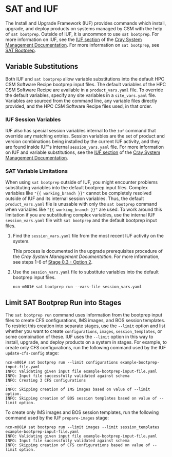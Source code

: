 # SAT and IUF

The Install and Upgrade Framework (IUF) provides commands which install,
upgrade, and deploy products on systems managed by CSM with the help of
`sat bootprep`. Outside of IUF, it is uncommon to use `sat bootprep`.
For more information on IUF, see the
[IUF section](https://cray-hpe.github.io/docs-csm/en-14/operations/iuf/iuf/) of
the [Cray System Management Documentation](https://cray-hpe.github.io/docs-csm/).
For more information on `sat bootprep`, see [SAT Bootprep](sat_bootprep.md).

## Variable Substitutions

Both IUF and `sat bootprep` allow variable substitutions into the default HPC
CSM Software Recipe bootprep input files. The default variables of the HPC
CSM Software Recipe are available in a `product_vars.yaml` file. To override
the default variables, specify any site variables in a `site_vars.yaml` file.
Variables are sourced from the command line, any variable files directly
provided, and the HPC CSM Software Recipe files used, in that order.

### IUF Session Variables

IUF also has special session variables internal to the `iuf` command that
override any matching entries. Session variables are the set of product and
version combinations being installed by the current IUF activity, and they are
found inside IUF's internal `session_vars.yaml` file. For more information on
IUF and variable substitutions, see the
[IUF section](https://cray-hpe.github.io/docs-csm/en-14/operations/iuf/iuf/) of
the [Cray System Management Documentation](https://cray-hpe.github.io/docs-csm/).

### SAT Variable Limitations

When using `sat bootprep` outside of IUF, you might encounter problems
substituting variables into the default bootprep input files. Complex variables
like `"{{ working_branch }}"` cannot be completely resolved outside of IUF and
its internal session variables. Thus, the default `product_vars.yaml` file is
unusable with only the `sat bootprep` command when variables like
`"{{ working_branch }}"` are used. To work around this limitation if you are
substituting complex variables, use the internal IUF `session_vars.yaml` file
with `sat bootprep` and the default bootprep input files.

1. Find the `session_vars.yaml` file from the most recent IUF activity on the
   system.

   This process is documented in the upgrade prerequisites procedure of the
   *Cray System Management Documentation*. For more information, see steps 1-6 of
   [Stage 0.3 - Option 2](https://cray-hpe.github.io/docs-csm/en-14/upgrade/stage_0_prerequisites/#option-2-upgrade-of-csm-on-system-with-additional-products).

1. Use the `session_vars.yaml` file to substitute variables into the default
   bootprep input files.

   ```screen
   ncn-m001# sat bootprep run --vars-file session_vars.yaml
   ```

## Limit SAT Bootprep Run into Stages

The `sat bootprep run` command uses information from the bootprep input files
to create CFS configurations, IMS images, and BOS session templates. To restrict
this creation into separate stages, use the `--limit` option and list whether
you want to create `configurations`, `images`, `session_templates`, or some
combination of these. IUF uses the `--limit` option in this way to install,
upgrade, and deploy products on a system in stages. For example, to create only
CFS configurations, run the following command used by the IUF `update-cfs-config`
stage:

```screen
ncn-m001# sat bootprep run --limit configurations example-bootprep-input-file.yaml
INFO: Validating given input file example-bootprep-input-file.yaml
INFO: Input file successfully validated against schema
INFO: Creating 3 CFS configurations
...
INFO: Skipping creation of IMS images based on value of --limit option.
INFO: Skipping creation of BOS session templates based on value of --limit option.
```

To create only IMS images and BOS session templates, run the following command
used by the IUF `prepare-images` stage:

```screen
ncn-m001# sat bootprep run --limit images --limit session_templates example-bootprep-input-file.yaml
INFO: Validating given input file example-bootprep-input-file.yaml
INFO: Input file successfully validated against schema
INFO: Skipping creation of CFS configurations based on value of --limit option.
```
